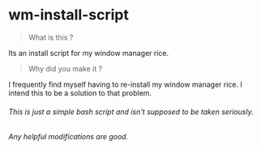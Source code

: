 # wm-install-script

> What is this ?

Its an install script for my window manager rice. 

> Why did you make it ?

I frequently find myself having to re-install my window manager rice.
I intend this to be a solution to that problem.

###### This is just a simple bash script and isn't supposed to be taken seriously.
###### Any helpful modifications are good. 
